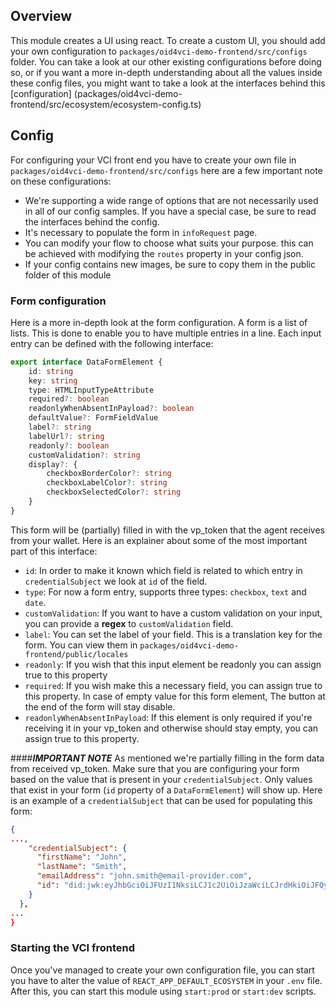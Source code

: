 ## Overview
This module creates a UI using react. To create a custom UI, you should add your own configuration to `packages/oid4vci-demo-frontend/src/configs` folder. You can take a look at our other existing configurations before doing so, or if you want a more in-depth understanding about all the values inside these config files, you might want to take a look at the interfaces behind this [configuration] (packages/oid4vci-demo-frontend/src/ecosystem/ecosystem-config.ts)

## Config
For configuring your VCI front end you have to create your own file in `packages/oid4vci-demo-frontend/src/configs` here are a few important note on these configurations:
- We're supporting a wide range of options that are not necessarily used in all of our config samples. If you have a special case, be sure to read the interfaces behind the config.
- It's necessary to populate the form in `infoRequest` page.
- You can modify your flow to choose what suits your purpose. this can be achieved with modifying the `routes` property in your config json.
- If your config contains new images, be sure to copy them in the public folder of this module

### Form configuration
Here is a more in-depth look at the form configuration. A form is a list of lists. This is done to enable you to have multiple entries in a line.
Each input entry can be defined with the following interface:
```ts
export interface DataFormElement {
    id: string
    key: string
    type: HTMLInputTypeAttribute
    required?: boolean
    readonlyWhenAbsentInPayload?: boolean
    defaultValue?: FormFieldValue
    label?: string
    labelUrl?: string
    readonly?: boolean
    customValidation?: string
    display?: {
        checkboxBorderColor?: string
        checkboxLabelColor?: string
        checkboxSelectedColor?: string
    }
}
```

This form will be (partially) filled in with the vp_token that the agent receives from your wallet. Here is an explainer about some of the most important part of this interface:
- `id`:
  In order to make it known which field is related to which entry in `credentialSubject` we look at `id` of the field.
- `type`:
  For now a form entry, supports three types: `checkbox`, `text` and `date`.
- `customValidation`:
  If you want to have a custom validation on your input, you can provide a **regex** to `customValidation` field.
- `label`:
  You can set the label of your field. This is a translation key for the form. You can view them in `packages/oid4vci-demo-frontend/public/locales`
- `readonly`:
  If you wish that this input element be readonly you can assign true to this property
- `required`:
  If you wish make this a necessary field, you can assign true to this property. In case of empty value for this form element, The button at the end of the form will stay disable.
- `readonlyWhenAbsentInPayload`:
  If this element is only required if you're receiving it in your vp_token and otherwise should stay empty, you can assign true to this property.

####_**IMPORTANT NOTE**_
As mentioned we're partially filling in the form data from received vp_token. Make sure that you are configuring your form based on the value that is present in your `credentialSubject`. Only values that exist in your form (`id` property of a `DataFormElement`) will show up.
Here is an example of a `credentialSubject` that can be used for populating this form:

```json
{
...,
    "credentialSubject": {
      "firstName": "John",
      "lastName": "Smith",
      "emailAddress": "john.smith@email-provider.com",
      "id": "did:jwk:eyJhbGciOiJFUzI1NksiLCJ1c2UiOiJzaWciLCJrdHkiOiJFQyIsImNydiI6InNlY3AyNTZrMSIsIngiOiI3S2hEbmRTZEtGVGlzTy1BNXhwWno1SkVvYkJ2NVdELTAxWmVUbVJ0ZmdvIiwieSI6IjVFR3kyZlZPX1JKZzdsdjUwUDRuRjJ0ZklqakhsNERWOGtDQm1kdHZaQ0UifQ"
    }
  },
...
}
```
### Starting the VCI frontend
Once you've managed to create your own configuration file, you can start you have to alter the value of `REACT_APP_DEFAULT_ECOSYSTEM` in your `.env` file. After this, you can start this module using `start:prod` or `start:dev` scripts.
